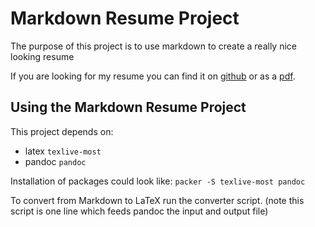 # Markdown Resume Project #

The purpose of this project is to use markdown to create a really nice looking resume

If you are looking for my resume you can find it on [github](http://github.com/mrlinuxfish/resume/blob/master/resume.md) or as a [pdf](https://github.com/mrlinuxfish/resume/blob/master/resume.pdf).

## Using the Markdown Resume Project ##

This project depends on:
- latex `texlive-most`
- pandoc `pandoc`

Installation of packages could look like:
`packer -S texlive-most pandoc`

To convert from Markdown to LaTeX run the converter script. (note this script is one line which feeds pandoc the input and output file)
